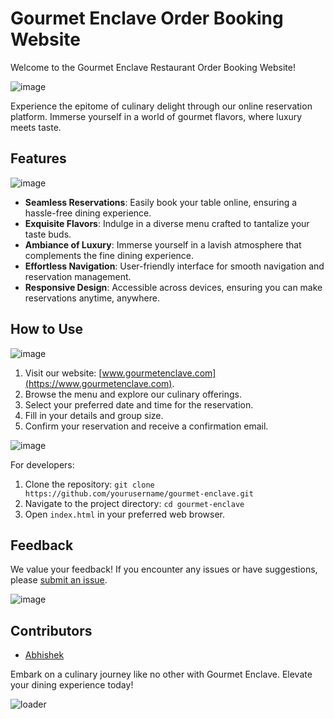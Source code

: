 # Gourmet Enclave Order Booking Website

Welcome to the Gourmet Enclave Restaurant Order Booking Website! 

![image](https://github.com/Abhishek058/Gourmet_Enclave/assets/101443776/aa75c1c9-2e1d-432e-af2d-eae224bfa5e4)


Experience the epitome of culinary delight through our online reservation platform. Immerse yourself in a world of gourmet flavors, where luxury meets taste. 

## Features

![image](https://github.com/Abhishek058/Gourmet_Enclave/assets/101443776/3061d8b4-4a06-4f11-bee5-e0132c91d616)


- **Seamless Reservations**: Easily book your table online, ensuring a hassle-free dining experience.
- **Exquisite Flavors**: Indulge in a diverse menu crafted to tantalize your taste buds.
- **Ambiance of Luxury**: Immerse yourself in a lavish atmosphere that complements the fine dining experience.
- **Effortless Navigation**: User-friendly interface for smooth navigation and reservation management.
- **Responsive Design**: Accessible across devices, ensuring you can make reservations anytime, anywhere.

## How to Use

![image](https://github.com/Abhishek058/Gourmet_Enclave/assets/101443776/075469cf-a4ab-419f-8484-fe10691b3c82)


1. Visit our website: [www.gourmetenclave.com](https://www.gourmetenclave.com).
2. Browse the menu and explore our culinary offerings.
3. Select your preferred date and time for the reservation.
4. Fill in your details and group size.
5. Confirm your reservation and receive a confirmation email.

![image](https://github.com/Abhishek058/Gourmet_Enclave/assets/101443776/ef414ee9-2471-427c-8c8a-5ae6f1053281)


For developers:

1. Clone the repository: `git clone https://github.com/yourusername/gourmet-enclave.git`
2. Navigate to the project directory: `cd gourmet-enclave`
3. Open `index.html` in your preferred web browser.

## Feedback

We value your feedback! If you encounter any issues or have suggestions, please [submit an issue](https://github.com/Abhishek058/gourmet-enclave/issues).

![image](https://github.com/Abhishek058/Gourmet_Enclave/assets/101443776/9b95e39e-b759-4f8a-bdf5-04871d82cb7b)


## Contributors

- [Abhishek](https://github.com/Abhishek058)

Embark on a culinary journey like no other with Gourmet Enclave. Elevate your dining experience today!


![loader](https://github.com/Abhishek058/Gourmet_Enclave/assets/101443776/d17a4244-414c-4387-9394-b97355c257b4)
